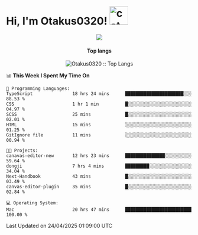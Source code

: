 <h1> Hi, I'm Otakus0320! <img src="https://media.giphy.com/media/mGcNjsfWAjY5AEZNw6/giphy.gif" width="50" alt="cat"></h1>

<p align="center"><a href="https://wakatime.com/@044d69d0-1253-4f60-96b6-5d19a0f9dde5"><img src="https://wakatime.com/badge/user/044d69d0-1253-4f60-96b6-5d19a0f9dde5.svg" /></a></p>

<h4 align="center">Top langs</h4>

<p align="center"><img src="https://github-readme-stats.vercel.app/api/top-langs/?username=Otakus0320&langs_count=10&theme=tokyonight&layout=compact&timestamp={{random_number}}" alt="Otakus0320 :: Top Langs" /></p>

<!--START_SECTION:waka-->
📊 **This Week I Spent My Time On** 

```text
💬 Programming Languages: 
TypeScript               18 hrs 24 mins      ██████████████████████░░░   88.53 % 
CSS                      1 hr 1 min          █░░░░░░░░░░░░░░░░░░░░░░░░   04.97 % 
SCSS                     25 mins             █░░░░░░░░░░░░░░░░░░░░░░░░   02.01 % 
HTML                     15 mins             ░░░░░░░░░░░░░░░░░░░░░░░░░   01.25 % 
GitIgnore file           11 mins             ░░░░░░░░░░░░░░░░░░░░░░░░░   00.94 % 

🐱‍💻 Projects: 
canavas-editor-new       12 hrs 23 mins      ███████████████░░░░░░░░░░   59.64 % 
dongji                   7 hrs 4 mins        █████████░░░░░░░░░░░░░░░░   34.04 % 
Next-Handbook            43 mins             █░░░░░░░░░░░░░░░░░░░░░░░░   03.49 % 
canvas-editor-plugin     35 mins             █░░░░░░░░░░░░░░░░░░░░░░░░   02.84 % 

💻 Operating System: 
Mac                      20 hrs 47 mins      █████████████████████████   100.00 % 
```


 Last Updated on 24/04/2025 01:09:00 UTC
<!--END_SECTION:waka-->
